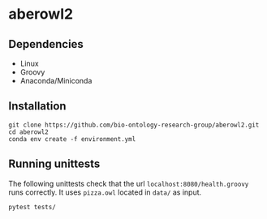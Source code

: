 # aberowl2

## Dependencies

  - Linux
  - Groovy
  - Anaconda/Miniconda
  
## Installation

```
git clone https://github.com/bio-ontology-research-group/aberowl2.git
cd aberowl2 
conda env create -f environment.yml
```
  
## Running unittests

The following unittests check that the url `localhost:8080/health.groovy` runs correctly. It uses `pizza.owl` located in `data/` as input.

```
pytest tests/
```

